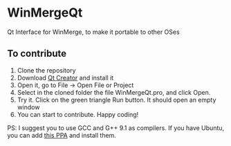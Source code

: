 # WinMergeQt
Qt Interface for WinMerge, to make it portable to other OSes

## To contribute

1. Clone the repository
2. Download [Qt Creator](https://www.qt.io/download-qt-installer) and install it
3. Open it, go to File -> Open File or Project
4. Select in the cloned folder the file WinMergeQt.pro, and click Open.
5. Try it. Click on the green triangle Run button. It should open an empty window
6. You can start to contribute. Happy coding!

PS: I suggest you to use GCC and G++ 9.1 as compilers. If you have Ubuntu, you can add [this PPA](https://launchpad.net/~jonathonf/+archive/ubuntu/gcc) and install them.
